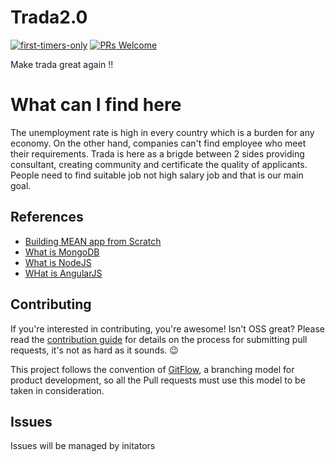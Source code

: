 # Trada2.0  

[![first-timers-only](http://img.shields.io/badge/first--timers--only-friendly-blue.svg?style=flat-square)](http://www.firsttimersonly.com/)
[![PRs Welcome](https://img.shields.io/badge/PRs-welcome-brightgreen.svg?style=flat-square)](http://makeapullrequest.com)

Make trada great again !!

# What can I find here  

The unemployment rate is high in every country which is a burden for any economy. On the other hand, companies can't find employee who meet their requirements. Trada is here as a brigde between 2 sides providing consultant, creating community and certificate the quality of applicants. People need to find suitable job not high salary job and that is our main goal.

## References  
* [Building MEAN app from Scratch](https://www.youtube.com/watch?v=PFP0oXNNveg)
* [What is MongoDB](http://vietjack.com/mongodb/index.jsp)
* [What is NodeJS](http://vietjack.com/angularjs/index.jsp)
* [WHat is AngularJS](http://vietjack.com/nodejs/index.jsp)

## Contributing

If you're interested in contributing, you're awesome! Isn't OSS great? Please read the [contribution guide](./CONTRIBUTING.md) for details on the process for submitting pull requests, it's not as hard as it sounds. :wink:

This project follows the convention of [GitFlow](http://nvie.com/posts/a-successful-git-branching-model/), a branching model for product development, so all the Pull requests must use this model to be taken in consideration.

## Issues
Issues will be managed by initators
